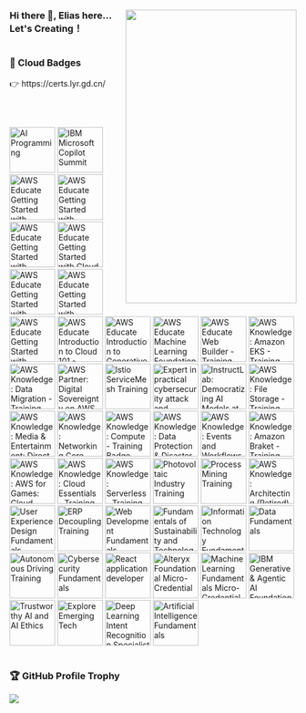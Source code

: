 

<h1 ></h1>

<div>
  <img src="https://cdn.jsdelivr.net/gh/OrekiYuta/OrekiYuta@1.0.1/OrekiYuta.png"  height="515" width="300" align="right">
</div>

### Hi there 👋, Elias here... Let's Creating！

<h1></h1>
<div>
  <h3>🥇 Cloud Badges</h3>
    👉 https://certs.lyr.gd.cn/

<br/><br/>

<!--START_SECTION:badges-->
<a href="https://www.credly.com/badges/34fc424c-5a9d-4072-893f-7248d6fa0ba4" title="AI Programming"><img src="https://images.credly.com/size/80x80/images/21599e82-ce34-4f99-b4b6-612b54376617/blob" alt="AI Programming" width="80" height="80"></a>
<a href="https://www.credly.com/badges/5541fe3f-2038-423b-b95e-837e49dcf71a" title="IBM Microsoft Copilot Summit"><img src="https://images.credly.com/size/80x80/images/8ad28495-0c01-4d78-a15b-1f4639d34445/image.png" alt="IBM Microsoft Copilot Summit" width="80" height="80"></a>
<a href="https://www.credly.com/badges/9f6e4fb1-e351-442d-9945-8a5c8718f8da" title="AWS Educate Getting Started with Compute - Training Badge"><img src="https://images.credly.com/size/80x80/images/7b08cc0e-064b-407d-b70e-323509c3e474/blob" alt="AWS Educate Getting Started with Compute - Training Badge" width="80" height="80"></a>
<a href="https://www.credly.com/badges/c264b4de-13c2-485f-bc4b-c74efde66ea9" title="AWS Educate Getting Started with Networking - Training Badge"><img src="https://images.credly.com/size/80x80/images/f5095707-7683-4886-940c-3e8e4a2085ca/blob" alt="AWS Educate Getting Started with Networking - Training Badge" width="80" height="80"></a>
<a href="https://www.credly.com/badges/156de473-d4b4-47b6-a980-45ff7b369428" title="AWS Educate Getting Started with Storage - Training Badge"><img src="https://images.credly.com/size/80x80/images/3b1b42e6-dfc2-492b-90df-8058096cb93d/blob" alt="AWS Educate Getting Started with Storage - Training Badge" width="80" height="80"></a>
<a href="https://www.credly.com/badges/2fb39b7a-6ba4-4b74-8af8-fb455bef20c3" title="AWS Educate Getting Started with Cloud Ops - Training Badge"><img src="https://images.credly.com/size/80x80/images/4251ab91-6d67-47da-801c-855c0bbc6cc3/blob" alt="AWS Educate Getting Started with Cloud Ops - Training Badge" width="80" height="80"></a>
<a href="https://www.credly.com/badges/ab16d11a-fd47-4a87-a0f0-cf06e7848452" title="AWS Educate Getting Started with Databases - Training Badge"><img src="https://images.credly.com/size/80x80/images/a08cf90b-9838-4f6c-82bd-8db85fb89dd5/blob" alt="AWS Educate Getting Started with Databases - Training Badge" width="80" height="80"></a>
<a href="https://www.credly.com/badges/005775a4-731c-439e-8092-d76da94603a8" title="AWS Educate Getting Started with Security - Training Badge"><img src="https://images.credly.com/size/80x80/images/fc6fa322-80f4-45a5-9def-91e9bcfde837/blob" alt="AWS Educate Getting Started with Security - Training Badge" width="80" height="80"></a>
<a href="https://www.credly.com/badges/03e1a743-d8b0-48d5-ac1f-78f6e328e110" title="AWS Educate Getting Started with Serverless - Training Badge"><img src="https://images.credly.com/size/80x80/images/25108813-2dd7-45f7-8158-65689b8526b5/blob" alt="AWS Educate Getting Started with Serverless - Training Badge" width="80" height="80"></a>
<a href="https://www.credly.com/badges/0f2fecac-eb74-40aa-84f3-0ba9ceaf46a4" title="AWS Educate Introduction to Cloud 101 - Training Badge"><img src="https://images.credly.com/size/80x80/images/e51a8579-188d-4363-8ed1-12ad164ef57b/blob" alt="AWS Educate Introduction to Cloud 101 - Training Badge" width="80" height="80"></a>
<a href="https://www.credly.com/badges/6e29ae35-cbef-47b4-bca7-1df01605b581" title="AWS Educate Introduction to Generative AI - Training Badge"><img src="https://images.credly.com/size/80x80/images/e50c657a-edd9-4c93-b1cf-2b6634b54abf/blob" alt="AWS Educate Introduction to Generative AI - Training Badge" width="80" height="80"></a>
<a href="https://www.credly.com/badges/c48d3ffb-4819-45e7-9be3-95dec0050638" title="AWS Educate Machine Learning Foundations - Training Badge"><img src="https://images.credly.com/size/80x80/images/247efe36-9fa6-4209-ad56-0fd522283872/blob" alt="AWS Educate Machine Learning Foundations - Training Badge" width="80" height="80"></a>
<a href="https://www.credly.com/badges/fc2db2cf-9ece-4505-adea-a276a47fb1d3" title="AWS Educate Web Builder - Training Badge"><img src="https://images.credly.com/size/80x80/images/94eac7af-d49a-4f94-adfa-c4518fd50b91/blob" alt="AWS Educate Web Builder - Training Badge" width="80" height="80"></a>
<a href="https://www.credly.com/badges/42414f83-66a1-4161-a26a-40f0c606ad6e" title="AWS Knowledge: Amazon EKS - Training Badge"><img src="https://images.credly.com/size/80x80/images/f5efafe6-ebdc-485c-9ffa-3a05533e634b/blob" alt="AWS Knowledge: Amazon EKS - Training Badge" width="80" height="80"></a>
<a href="https://www.credly.com/badges/72a4ca95-cb07-4e1c-ba0e-5fb6aef5a04a" title="AWS Knowledge: Data Migration - Training Badge"><img src="https://images.credly.com/size/80x80/images/f9092eff-1951-4b43-901c-d43df9034b22/blob" alt="AWS Knowledge: Data Migration - Training Badge" width="80" height="80"></a>
<a href="https://www.credly.com/badges/feb293d0-1f40-491f-b5ed-5812bb307517" title="AWS Partner: Digital Sovereignty on AWS (Technical) - Training Badge"><img src="https://images.credly.com/size/80x80/images/b107cfba-35ce-4a51-844e-e62e79e9f53b/blob" alt="AWS Partner: Digital Sovereignty on AWS (Technical) - Training Badge" width="80" height="80"></a>
<a href="https://www.credly.com/badges/03d7c8c0-4e55-4c6d-acd8-4b0bb478e219" title="Istio ServiceMesh Training"><img src="https://images.credly.com/size/80x80/images/c4188dcc-9c7e-428c-843d-83ac6cacb44c/blob" alt="Istio ServiceMesh Training" width="80" height="80"></a>
<a href="https://www.credly.com/badges/51241996-ac73-4b68-b74e-17cb1c318856" title="Expert in practical cybersecurity attack and defense"><img src="https://images.credly.com/size/80x80/images/72d23158-7a73-4339-b3f5-db9093b9dc0b/blob" alt="Expert in practical cybersecurity attack and defense" width="80" height="80"></a>
<a href="https://www.credly.com/badges/be1ff749-c8ba-4abc-8958-093555838637" title="InstructLab: Democratizing AI Models at Scale"><img src="https://images.credly.com/size/80x80/images/d739a868-f29a-4754-a49c-cde9ac936ef7/InstructLab_20Democratizing_20AI_20Models_20at_20Scale_20Foundational.png" alt="InstructLab: Democratizing AI Models at Scale" width="80" height="80"></a>
<a href="https://www.credly.com/badges/98f03c36-977e-4adc-8d7c-73be17d23213" title="AWS Knowledge: File Storage - Training Badge"><img src="https://images.credly.com/size/80x80/images/635449f2-3a53-40b3-bf08-5af4fb95df61/blob" alt="AWS Knowledge: File Storage - Training Badge" width="80" height="80"></a>
<a href="https://www.credly.com/badges/7f5e81cd-f4be-4166-919e-6999f9218541" title="AWS Knowledge: Media & Entertainment: Direct-to-Consumer and Broadcast Foundations - Training Badge"><img src="https://images.credly.com/size/80x80/images/59b94f73-1a96-4467-8af9-5771e65932e7/blob" alt="AWS Knowledge: Media & Entertainment: Direct-to-Consumer and Broadcast Foundations - Training Badge" width="80" height="80"></a>
<a href="https://www.credly.com/badges/02e2f6fd-62e6-46e4-a19d-4a9cfe7ffdba" title="AWS Knowledge: Networking Core - Training Badge"><img src="https://images.credly.com/size/80x80/images/e1c202b1-bca1-469a-9149-127b4fe891d7/blob" alt="AWS Knowledge: Networking Core - Training Badge" width="80" height="80"></a>
<a href="https://www.credly.com/badges/3c684f5f-3190-49bc-9fa2-69d38ab2629c" title="AWS Knowledge: Compute - Training Badge"><img src="https://images.credly.com/size/80x80/images/c2d44375-6567-495a-b868-d17828c62872/blob" alt="AWS Knowledge: Compute - Training Badge" width="80" height="80"></a>
<a href="https://www.credly.com/badges/1090a493-6f59-4e38-9fc6-3370573ebcd0" title="AWS Knowledge: Data Protection & Disaster Recovery - Training Badge"><img src="https://images.credly.com/size/80x80/images/94af532a-9586-4cc5-b313-6341d3e5fb89/blob" alt="AWS Knowledge: Data Protection & Disaster Recovery - Training Badge" width="80" height="80"></a>
<a href="https://www.credly.com/badges/304dcaab-aefb-40cd-b898-c2d1c458b9d6" title="AWS Knowledge: Events and Workflows - Training Badge"><img src="https://images.credly.com/size/80x80/images/b6050277-c769-4d17-8c77-3fa963830231/blob" alt="AWS Knowledge: Events and Workflows - Training Badge" width="80" height="80"></a>
<a href="https://www.credly.com/badges/ad250bf8-f809-4d8b-a414-cd4ccdec94d2" title="AWS Knowledge: Amazon Braket - Training Badge"><img src="https://images.credly.com/size/80x80/images/811c6414-b84e-4879-bc5c-863fa62be6aa/blob" alt="AWS Knowledge: Amazon Braket - Training Badge" width="80" height="80"></a>
<a href="https://www.credly.com/badges/7a374012-7b3a-4e9a-a080-78c9ef248f0f" title="AWS Knowledge: AWS for Games: Cloud Game Development - Training Badge"><img src="https://images.credly.com/size/80x80/images/7ad52d33-5620-411e-997a-546b22ed33b7/blob" alt="AWS Knowledge: AWS for Games: Cloud Game Development - Training Badge" width="80" height="80"></a>
<a href="https://www.credly.com/badges/e08ea748-2eb4-463e-98fe-f99b3ee37391" title="AWS Knowledge: Cloud Essentials - Training Badge"><img src="https://images.credly.com/size/80x80/images/7cf036b0-c609-4378-a7be-9969e1dea7ab/blob" alt="AWS Knowledge: Cloud Essentials - Training Badge" width="80" height="80"></a>
<a href="https://www.credly.com/badges/4c5f6a68-ce98-4904-995f-e01dacaa0cce" title="AWS Knowledge: Serverless - Training Badge"><img src="https://images.credly.com/size/80x80/images/0c20a5b7-b4e9-4c2f-8b68-342e00a85e05/blob" alt="AWS Knowledge: Serverless - Training Badge" width="80" height="80"></a>
<a href="https://www.credly.com/badges/338b8e58-77f3-4a77-a057-beded5ed61c8" title="Photovoltaic Industry Training"><img src="https://images.credly.com/size/80x80/images/3084256a-abbf-44f1-a46c-4f081a507595/blob" alt="Photovoltaic Industry Training" width="80" height="80"></a>
<a href="https://www.credly.com/badges/02f4ff40-7c91-4102-a914-d4672a216f1a" title="Process Mining Training"><img src="https://images.credly.com/size/80x80/images/52160d67-744a-4134-b432-62a2ce3d62d7/image.png" alt="Process Mining Training" width="80" height="80"></a>
<a href="https://www.credly.com/badges/cb3e1448-8933-4efe-80ee-13d9e4da8f2b" title="AWS Knowledge: Architecting (Retired)"><img src="https://images.credly.com/size/80x80/images/519a6dba-f145-4c1a-85a2-1d173d6898d9/image.png" alt="AWS Knowledge: Architecting (Retired)" width="80" height="80"></a>
<a href="https://www.credly.com/badges/06bb9fa3-cd04-4865-bb02-6384374eb116" title="User Experience Design Fundamentals"><img src="https://images.credly.com/size/80x80/images/255f1178-a3ba-4738-a494-02b046fbec10/image.png" alt="User Experience Design Fundamentals" width="80" height="80"></a>
<a href="https://www.credly.com/badges/d59349ba-5bf7-432d-b4f4-30db75a67003" title="ERP Decoupling Training"><img src="https://images.credly.com/size/80x80/images/acedf554-8a50-474f-bf99-6a8bd0503662/image.png" alt="ERP Decoupling Training" width="80" height="80"></a>
<a href="https://www.credly.com/badges/371f5ca7-d16e-488b-a34a-a8ae542ccfdf" title="Web Development Fundamentals"><img src="https://images.credly.com/size/80x80/images/0c1c6eed-818c-4f78-bfaa-7ea8704c863a/image.png" alt="Web Development Fundamentals" width="80" height="80"></a>
<a href="https://www.credly.com/badges/3724e0b8-d281-4409-9f84-84aa6211e7d3" title="Fundamentals of Sustainability and Technology"><img src="https://images.credly.com/size/80x80/images/cef0e894-8024-4a89-8337-c7ee295aef19/image.png" alt="Fundamentals of Sustainability and Technology" width="80" height="80"></a>
<a href="https://www.credly.com/badges/69a8555f-69b6-4d67-8e2e-7c27b3124923" title="Information Technology Fundamentals"><img src="https://images.credly.com/size/80x80/images/e807f203-a235-4c69-b9ee-f31bf015af6f/image.png" alt="Information Technology Fundamentals" width="80" height="80"></a>
<a href="https://www.credly.com/badges/73eff7d5-1b95-4842-a785-fdf8b1077c24" title="Data Fundamentals"><img src="https://images.credly.com/size/80x80/images/edaf0f19-2df0-4759-8871-7b1b44687f53/image.png" alt="Data Fundamentals" width="80" height="80"></a>
<a href="https://www.credly.com/badges/4e233d31-f6d3-4aa1-828c-4f1d3655330f" title="Autonomous Driving Training"><img src="https://images.credly.com/size/80x80/images/67696de5-1b7c-415c-8727-a614530d3529/image.png" alt="Autonomous Driving Training" width="80" height="80"></a>
<a href="https://www.credly.com/badges/4bf5ceec-1caf-413e-8f0e-ca59ba2b8c8f" title="Cybersecurity Fundamentals"><img src="https://images.credly.com/size/80x80/images/50b96632-6cbb-40b7-ac0e-b83f49ff7f94/image.png" alt="Cybersecurity Fundamentals" width="80" height="80"></a>
<a href="https://www.credly.com/badges/60d28ba6-8d7d-4acc-a1f5-859a87f4f963" title="React application developer"><img src="https://images.credly.com/size/80x80/images/9ba4cd3c-c714-4e80-9a78-1d3458416ef5/image.png" alt="React application developer" width="80" height="80"></a>
<a href="https://www.credly.com/badges/8ed8265e-ad57-4b41-a7a7-9ea00f6afcaa" title="Alteryx Foundational Micro-Credential"><img src="https://images.credly.com/size/80x80/images/1ec9c0f8-60f4-4c96-8fc8-2442b9022a12/image.png" alt="Alteryx Foundational Micro-Credential" width="80" height="80"></a>
<a href="https://www.credly.com/badges/61085a7b-af10-4c0b-9b63-d02e2fdadaf5" title="Machine Learning Fundamentals Micro-Credential"><img src="https://images.credly.com/size/80x80/images/70b7f41e-7711-426d-8e87-e6a7b14d3790/image.png" alt="Machine Learning Fundamentals Micro-Credential" width="80" height="80"></a>
<a href="https://www.credly.com/badges/3ccbb524-b856-40c6-8cfc-edc684fda6a1" title="IBM Generative & Agentic AI Foundation"><img src="https://images.credly.com/size/80x80/images/e9e4f8a1-afe4-4ff0-a476-1c7592236bca/IBM-Generative-and-Agentic-AI-Foundation.png" alt="IBM Generative & Agentic AI Foundation" width="80" height="80"></a>
<a href="https://www.credly.com/badges/8fdb27a9-4bc3-45b9-a499-c26463af8188" title="Trustworthy AI and AI Ethics"><img src="https://images.credly.com/size/80x80/images/f1411598-a6f0-44ed-b2ed-762f9b50639b/Trustworthy-AI-and-AI-Ethics-Foundations.png" alt="Trustworthy AI and AI Ethics" width="80" height="80"></a>
<a href="https://www.credly.com/badges/1b509054-1e8c-427a-808d-8bd33f9f650e" title="Explore Emerging Tech"><img src="https://images.credly.com/size/80x80/images/c6f4a830-11d9-46ba-a061-8ac2e5a099e9/Explore_Emerging_Tech.png" alt="Explore Emerging Tech" width="80" height="80"></a>
<a href="https://www.credly.com/badges/fe24dea8-2c6e-4ce8-a11d-d1fabca3e1a9" title="Deep Learning Intent Recognition Specialist"><img src="https://images.credly.com/size/80x80/images/087d9a9f-ea47-4d95-82fb-adfed803a851/image.png" alt="Deep Learning Intent Recognition Specialist" width="80" height="80"></a>
<a href="https://www.credly.com/badges/df08d1bf-c77d-445c-8c9f-4ea40c578c28" title="Artificial Intelligence Fundamentals"><img src="https://images.credly.com/size/80x80/images/82b908e1-fdcd-4785-9d32-97f11ccbcf08/image.png" alt="Artificial Intelligence Fundamentals" width="80" height="80"></a>
<!--END_SECTION:badges-->
</div>

<h1></h1>
<div>
  <h3>🏆 GitHub Profile Trophy</h3>
  <img src="https://github-profile-trophy.vercel.app/?username=orekiyuta&column=5"/>
</div>
